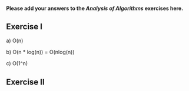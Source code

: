 #### Please add your answers to the ***Analysis of  Algorithms*** exercises here.

## Exercise I

a) O(n)


b) O(n * log(n)) = O(nlog(n))


c) O(1^n)

## Exercise II


